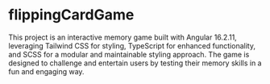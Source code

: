 # flippingCardGame
This project is an interactive memory game built with Angular 16.2.11, leveraging Tailwind CSS for styling, TypeScript for enhanced functionality, and SCSS for a modular and maintainable styling approach. The game is designed to challenge and entertain users by testing their memory skills in a fun and engaging way.
